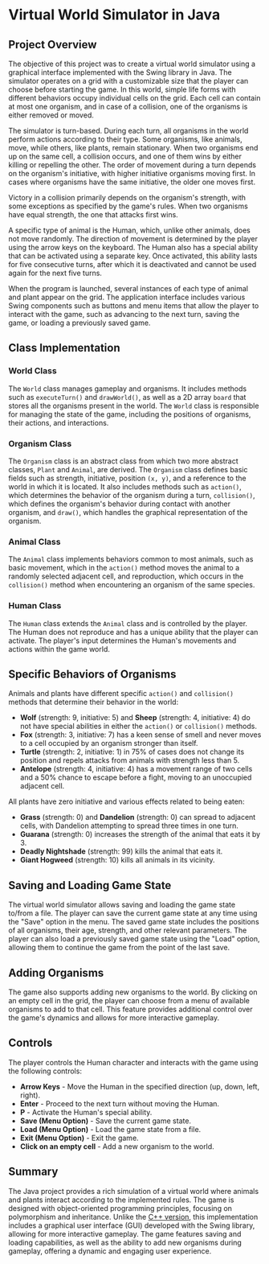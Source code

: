 # Virtual World Simulator in Java

## Project Overview

The objective of this project was to create a virtual world simulator using a graphical interface implemented with the Swing library in Java. The simulator operates on a grid with a customizable size that the player can choose before starting the game. In this world, simple life forms with different behaviors occupy individual cells on the grid. Each cell can contain at most one organism, and in case of a collision, one of the organisms is either removed or moved.

The simulator is turn-based. During each turn, all organisms in the world perform actions according to their type. Some organisms, like animals, move, while others, like plants, remain stationary. When two organisms end up on the same cell, a collision occurs, and one of them wins by either killing or repelling the other. The order of movement during a turn depends on the organism's initiative, with higher initiative organisms moving first. In cases where organisms have the same initiative, the older one moves first.

Victory in a collision primarily depends on the organism's strength, with some exceptions as specified by the game's rules. When two organisms have equal strength, the one that attacks first wins.

A specific type of animal is the Human, which, unlike other animals, does not move randomly. The direction of movement is determined by the player using the arrow keys on the keyboard. The Human also has a special ability that can be activated using a separate key. Once activated, this ability lasts for five consecutive turns, after which it is deactivated and cannot be used again for the next five turns.

When the program is launched, several instances of each type of animal and plant appear on the grid. The application interface includes various Swing components such as buttons and menu items that allow the player to interact with the game, such as advancing to the next turn, saving the game, or loading a previously saved game.

## Class Implementation

### World Class

The `World` class manages gameplay and organisms. It includes methods such as `executeTurn()` and `drawWorld()`, as well as a 2D array `board` that stores all the organisms present in the world. The `World` class is responsible for managing the state of the game, including the positions of organisms, their actions, and interactions.

### Organism Class

The `Organism` class is an abstract class from which two more abstract classes, `Plant` and `Animal`, are derived. The `Organism` class defines basic fields such as strength, initiative, position `(x, y)`, and a reference to the world in which it is located. It also includes methods such as `action()`, which determines the behavior of the organism during a turn, `collision()`, which defines the organism's behavior during contact with another organism, and `draw()`, which handles the graphical representation of the organism.

### Animal Class

The `Animal` class implements behaviors common to most animals, such as basic movement, which in the `action()` method moves the animal to a randomly selected adjacent cell, and reproduction, which occurs in the `collision()` method when encountering an organism of the same species.

### Human Class

The `Human` class extends the `Animal` class and is controlled by the player. The Human does not reproduce and has a unique ability that the player can activate. The player's input determines the Human's movements and actions within the game world.

## Specific Behaviors of Organisms

Animals and plants have different specific `action()` and `collision()` methods that determine their behavior in the world:

- **Wolf** (strength: 9, initiative: 5) and **Sheep** (strength: 4, initiative: 4) do not have special abilities in either the `action()` or `collision()` methods.
- **Fox** (strength: 3, initiative: 7) has a keen sense of smell and never moves to a cell occupied by an organism stronger than itself.
- **Turtle** (strength: 2, initiative: 1) in 75% of cases does not change its position and repels attacks from animals with strength less than 5.
- **Antelope** (strength: 4, initiative: 4) has a movement range of two cells and a 50% chance to escape before a fight, moving to an unoccupied adjacent cell.

All plants have zero initiative and various effects related to being eaten:

- **Grass** (strength: 0) and **Dandelion** (strength: 0) can spread to adjacent cells, with Dandelion attempting to spread three times in one turn.
- **Guarana** (strength: 0) increases the strength of the animal that eats it by 3.
- **Deadly Nightshade** (strength: 99) kills the animal that eats it.
- **Giant Hogweed** (strength: 10) kills all animals in its vicinity.
## Saving and Loading Game State

The virtual world simulator allows saving and loading the game state to/from a file. The player can save the current game state at any time using the "Save" option in the menu. The saved game state includes the positions of all organisms, their age, strength, and other relevant parameters. The player can also load a previously saved game state using the "Load" option, allowing them to continue the game from the point of the last save.

## Adding Organisms

The game also supports adding new organisms to the world. By clicking on an empty cell in the grid, the player can choose from a menu of available organisms to add to that cell. This feature provides additional control over the game's dynamics and allows for more interactive gameplay.

## Controls

The player controls the Human character and interacts with the game using the following controls:

- **Arrow Keys** - Move the Human in the specified direction (up, down, left, right).
- **Enter** - Proceed to the next turn without moving the Human.
- **P** - Activate the Human's special ability.
- **Save (Menu Option)** - Save the current game state.
- **Load (Menu Option)** - Load the game state from a file.
- **Exit (Menu Option)** - Exit the game.
- **Click on an empty cell** - Add a new organism to the world.

## Summary

The Java project provides a rich simulation of a virtual world where animals and plants interact according to the implemented rules. The game is designed with object-oriented programming principles, focusing on polymorphism and inheritance. Unlike the <a href="https://github.com/pavgos22/virtual-world-cpp">C++ version</a>, this implementation includes a graphical user interface (GUI) developed with the Swing library, allowing for more interactive gameplay. The game features saving and loading capabilities, as well as the ability to add new organisms during gameplay, offering a dynamic and engaging user experience.
